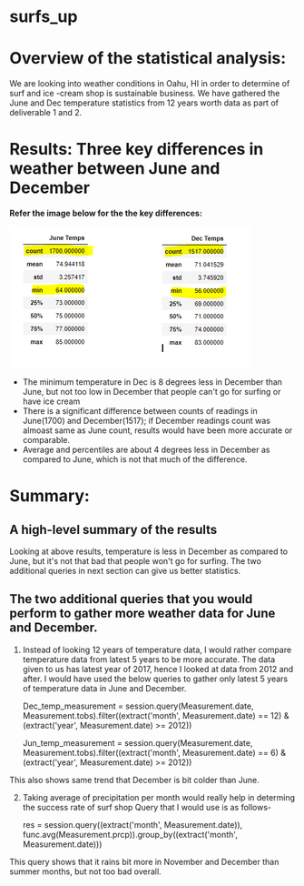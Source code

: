 # surfs_up

# Overview of the statistical analysis:
We are looking into weather conditions in Oahu, HI in order to determine of surf and ice -cream shop is sustainable business. 
We have gathered the June and Dec temperature statistics from 12 years worth data as part of deliverable 1 and 2.

# Results: Three key differences in weather between June and December

**Refer the image below for the the key differences:**

![Jun_Dec_temp](https://github.com/Meghajain84/surfs_up/blob/main/Jun_Dec_temp.PNG)

* The minimum temperature in Dec is 8 degrees less in December than June, but not too low in December that people can't go for surfing or have ice cream
* There is a significant difference between counts of readings in June(1700) and December(1517); if December readings count was almoast same as June count, results would have been more accurate or comparable.
* Average and percentiles are about 4 degrees less in December as compared to June, which is not that much of the difference. 

# Summary: 
## A high-level summary of the results 
Looking at above results, temperature is less in December as compared to June, but it's not that bad that people won't go for surfing. 
The two additional queries in next section can give us better statistics.

## The two additional queries that you would perform to gather more weather data for June and December.
1)  Instead of looking 12 years of temperature data, I would rather compare temperature data from latest 5 years to be more accurate. The data given to us has latest year of 2017, hence I looked at data from 2012 and after. 
I would have used the below queries to gather only latest 5 years of temperature data in June and December.

    Dec_temp_measurement = session.query(Measurement.date, Measurement.tobs).filter((extract('month', Measurement.date) == 12) & (extract('year', Measurement.date) >= 2012)) 

    Jun_temp_measurement = session.query(Measurement.date, Measurement.tobs).filter((extract('month', Measurement.date) == 6) & (extract('year', Measurement.date) >= 2012)) 

This also shows same trend that December is bit colder than June.

2) Taking average of precipitation per month would really help in determing the success rate of surf shop
Query that I would use is as follows-

    res = session.query((extract('month', Measurement.date)), func.avg(Measurement.prcp)).group_by((extract('month', Measurement.date)))

This query shows that it rains bit more in November and December than summer months, but not too bad overall. 




